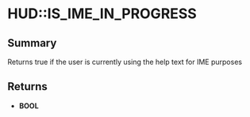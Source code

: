# HUD::IS_IME_IN_PROGRESS

## Summary
Returns true if the user is currently using the help text for IME purposes

## Returns
* **BOOL**